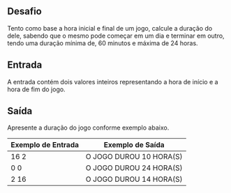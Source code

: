 ## Desafio

Tento como base a hora inicial e final de um jogo, calcule a duração do dele, sabendo que o mesmo pode começar em um dia e terminar em outro, tendo uma duração mínima de, 60 minutos e máxima de 24 horas.

## Entrada

A entrada contém dois valores inteiros representando a hora de início e a hora de fim do jogo.

## Saída

Apresente a duração do jogo conforme exemplo abaixo.

 | Exemplo de Entrada | Exemplo de Saída|
| ---|--- |
| 16 2 | O JOGO DUROU 10 HORA(S) |
| 0 0 | O JOGO DUROU 24 HORA(S) |
| 2 16 | O JOGO DUROU 14 HORA(S) |
